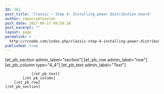 ```yaml
---
ID: 261
post_title: 'Classic – Step 4: Installing power distribution board'
author: impeccableaslan
post_date: 2017-06-17 09:58:18
post_excerpt: ""
layout: page
permalink: >
  http://rcnode.com/index.php/classic-step-4-installing-power-distribution-board/
published: true
---
```

[et_pb_section admin_label="section"]
		[et_pb_row admin_label="row"]
			[et_pb_column type="4_4"]
				[et_pb_text admin_label="Text"]
					
				[/et_pb_text]
			[/et_pb_column]
		[/et_pb_row]
	[/et_pb_section]